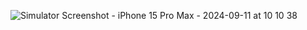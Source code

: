 ![Simulator Screenshot - iPhone 15 Pro Max - 2024-09-11 at 10 10 38](https://github.com/user-attachments/assets/8576981e-051a-4b72-bbed-e6b79c296919)
